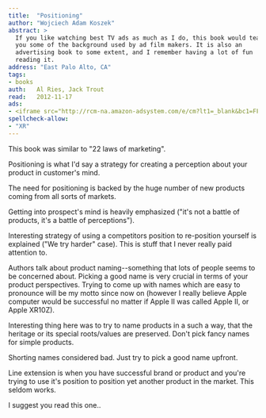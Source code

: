 ```yaml
---
title:	"Positioning"
author: "Wojciech Adam Koszek"
abstract: >
  If you like watching best TV ads as much as I do, this book would teach
  you some of the background used by ad film makers. It is also an
  advertising book to some extent, and I remember having a lot of fun
  reading it.
address: "East Palo Alto, CA"
tags:
- books
auth:	Al Ries, Jack Trout
read:	2012-11-17
ads:
- <iframe src="http://rcm-na.amazon-adsystem.com/e/cm?lt1=_blank&bc1=FFFFFF&IS2=1&npa=1&bg1=FFFFFF&fc1=000000&lc1=FF0000&t=wojcadamkoszh-20&o=1&p=8&l=as4&m=amazon&f=ifr&ref=ss_til&asins=0071373586" style="width:120px;height:240px;" scrolling="no" marginwidth="0" marginheight="0" frameborder="0"></iframe>
spellcheck-allow:
- "XR"
---
```

This book was similar to "22 laws of marketing".

Positioning is what I'd say a strategy for creating a perception about your
product in customer's mind.

The need for positioning is backed by the huge number of new products coming
from all sorts of markets.

Getting into prospect's mind is heavily emphasized ("it's not a battle of
products, it's a battle of perceptions").

Interesting strategy of using a competitors position to re-position yourself
is explained ("We try harder" case). This is stuff that I never really paid
attention to.

Authors talk about product naming--something that lots of people seems to be
concerned about. Picking a good name is very crucial in terms of your
product perspectives. Trying to come up with names which are easy to
pronounce will be my motto since now on (however I really believe Apple
computer would be successful no matter if Apple II was called Apple II, or
Apple XR10Z).

Interesting thing here was to try to name products in a such a way, that the
heritage or its special roots/values are preserved. Don't pick fancy names
for simple products.

Shorting names considered bad. Just try to pick a good name upfront.

Line extension is when you have successful brand or product and you're
trying to use it's position to position yet another product in the market.
This seldom works.

I suggest you read this one..
